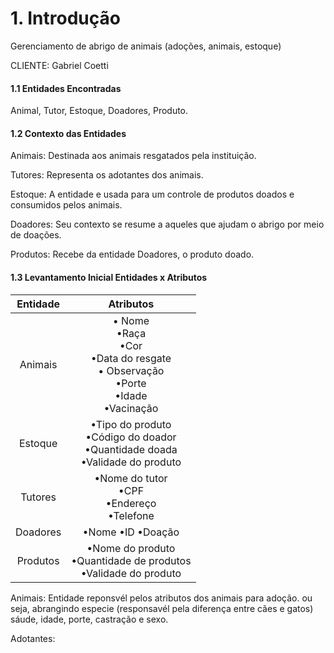 # 1. Introdução

Gerenciamento de abrigo de animais (adoções, animais, estoque) 

CLIENTE:
Gabriel Coetti


#### 1.1 Entidades Encontradas
Animal, Tutor, Estoque, Doadores, Produto.


#### 1.2 Contexto das Entidades
Animais: Destinada aos animais resgatados pela instituição.

Tutores: Representa os adotantes dos animais.

Estoque: A entidade e usada para um controle de produtos doados e consumidos pelos animais.

Doadores: Seu contexto se resume a aqueles que ajudam o abrigo por meio de doações.

Produtos: Recebe da entidade Doadores, o produto doado.

#### 1.3  Levantamento Inicial Entidades x Atributos
| Entidade              | Atributos |  
| :----------------: | :------: | 
| Animais   |  • Nome <br> •Raça <br> •Cor <br> •Data do resgate <br>• Observação <br>•Porte <br>•Idade <br>•Vacinação  | 
| Estoque   |  •Tipo do produto <br> •Código do doador <br>•Quantidade doada <br>•Validade do produto  | 
| Tutores   |  •Nome do tutor <br>•CPF <br>•Endereço <br>•Telefone    | 
| Doadores | •Nome •ID •Doação |
|  Produtos |  •Nome do produto <br>•Quantidade de produtos <br>•Validade do produto  | 

Animais: Entidade reponsvél pelos atributos dos animais para adoção. ou seja, abrangindo especie (responsavél pela diferença entre cães e gatos) sáude, idade, porte, castração e sexo.

Adotantes: 

